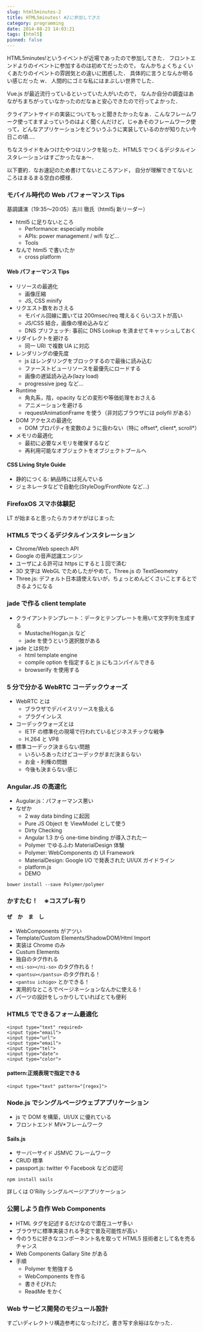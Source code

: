 ```yaml
---
slug: html5minutes-2
title: HTML5minutes! #2に参加してきた
category: programming
date: 2014-08-23 14:03:21
tags: [html5]
pinned: false
---
```


HTML5minutes!というイベントが近場であったので参加してきた． フロントエンドよりのイベントに参加するのは初めてだったので， なんかちょくちょくいくあたりのイベントの雰囲気との違いに困惑した． 具体的に言うとなんか明るい感じだった w． 人間的にゴミな私にはまぶしい世界でした．

Vue.js が最近流行っているといっていた人がいたので， なんか自分の調査はあながちまちがっていなかったのだなぁと安心できたので行ってよかった．

クライアントサイドの実装についてもっと聞きたかったなぁ．こんなフレームワーク使ってますよっていうのはよく聞くんだけど，じゃあそのフレームワーク使って，どんなアプリケーションをどういうふうに実装しているのかが知りたい今日この頃...．

ちなスライドをみつけたやつはリンクを貼った．HTML5 でつくるデジタルインスタレーションはすごかったなぁ〜．

以下要約．なお速記のため書けてないところアンド， 自分が理解できてないところはまるまる空白の模様．

### モバイル時代の Web パフォーマンス Tips

基調講演（19:35〜20:05）吉川 徹氏（html5j 新リーダー）

- html5 に足りないところ
  - Performance: especially mobile
  - APIs: power management / wifi など...
  - Tools
- なんで html5 で書いたか
  - cross platform

#### Web パフォーマンス Tips

- リソースの最適化
  - 画像圧縮
  - JS, CSS minify
- リクエスト数をおさえる
  - モバイル回線に置いては 200msec/req 増えるくらいコストが高い
  - JS/CSS 結合，画像の埋め込みなど
  - DNS プリフェッチ: 事前に DNS Lookup を済ませてキャッシュしておく
- リダイレクトを避ける
  - 同一 URI で複数 UA に対応
- レンダリングの優先度
  - js はレンダリングをブロックするので最後に読み込む
  - ファーストビューリソースを最優先にロードする
  - 画像の遅延読み込み(lazy load)
  - progressive jpeg など...
- Runtime
  - 角丸系，陰，opacity などの変形や等価処理をおさえる
  - アニメーションを避ける
  - requestAnimationFrame を使う（非対応ブラウザには polyfil がある）
- DOM アクセスの最適化
  - DOM プロパティを変数のように扱わない（特に offset*, client*, scroll\*）
- メモリの最適化
  - 最初に必要なメモリを確保するなど
  - 再利用可能なオブジェクトをオブジェクトプールへ

#### CSS Living Style Guide

- 静的につくる: 納品時には死んでいる
- ジェネレータなどで自動化(StyleDog/FrontNote など...)

### FirefoxOS スマホ体験記

LT が始まると思ったらカラオケがはじまった

### HTML5 でつくるデジタルインスタレーション

- Chrome/Web speech API
- Google の音声認識エンジン
- ユーザによる許可は https にすると１回で済む
- 3D 文字は WebGL でためしたがやめて，Three.js の TextGeometry
- Three.js: デフォルト日本語使えないが，ちょっとめんどくさいことするとできるようになる

### jade で作る client template

- クライアントテンプレート：データとテンプレートを用いて文字列を生成する
  - Mustache/Hogan.js など
  - jade を使うという選択肢がある
- jade とは何か
  - html template engine
  - compile option を指定すると js にもコンパイルできる
  - browserify を使用する

### 5 分で分かる WebRTC コーデックウォーズ

- WebRTC とは
  - ブラウザでデバイスリソースを扱える
  - プラグインレス
- コーデックウォーズとは
  - IETF の標準化の現場で行われているビジネスチックな戦争
  - H.264 と VP8
- 標準コーデック決まらない問題
  - いろいろあったけどコーデックがまだ決まらない
  - お金・利権の問題
  - 今後も決まらない感じ

### Angular.JS の高速化

- Augular.js：パフォーマンス悪い
- なぜか
  - 2 way data binding に起因
  - Pure JS Object を ViewModel として使う
  - Dirty Checking
  - Angular 1.3 から one-time binding が導入されたー
  - Polymer でゆるふわ MaterialDesign 体験
  - Polymer: WebComponents の UI Framework
  - MaterialDesign: Google I/O で発表された UI/UX ガイドライン
  - platform.js
  - DEMO

```
bower install --save Polymer/polymer
```

### かすたむ！　※コスプレ有り

#### ぜ　か　ま　し

- WebComponents がアツい
- Template/Custom Elements/ShadowDOM/Html Import
- 実装は Chrome のみ
- Custum Elements
- 独自のタグ作れる
- `<ni-so></ni-so>` のタグ作れる！
- `<pantsu></pantsu>` のタグ作れる！
- `<pantsu ichigo>` とかできる！
- 実用的なところでページネーションなんかに使える！
- パーツの設計をしっかりしていればとても便利

### HTML5 でできるフォーム最適化

```
<input type="text" required>
<input type="email">
<input type="url">
<input type="email">
<input type="tel">
<input type="date">
<input type="color">
```

#### pattern:正規表現で指定できる

```
<input type="text" pattern="[regex]">
```

### Node.js でシングルページウェブアプリケーション

- js で DOM を構築，UI/UX に優れている
- フロントエンド MV\*フレームワーク

#### Sails.js

- サーバーサイド JSMVC フレームワーク
- CRUD 標準
- passport.js: twitter や Facebook などの認可

```
npm install sails
```

詳しくは O'Rilly シングルページアプリケーション

### 公開しよう自作 Web Components

- HTML タグを記述するだけなので潜在ユーザ多い
- ブラウザに標準実装される予定で普及可能性が高い
- 今のうちに好きなコンポーネント名を取って HTML5 技術者として名を売るチャンス
- Web Components Gallary Site がある
- 手順
  - Polymer を勉強する
  - WebComponents を作る
  - 書きそびれた
  - ReadMe をかく

### Web サービス開発のモジュール設計

すごいディレクトリ構造参考になったけど，書き写す余裕はなかった．
